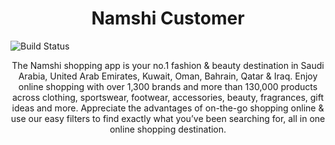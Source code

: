 <h1 align="center">Namshi Customer</h1>
<img alt="Build Status" src="https://github.com/mohamedebrahim96/Namshi-Customer/workflows/Android%20CI/badge.svg"/>

<p align="center">  
The Namshi shopping app is your no.1 fashion & beauty destination in Saudi Arabia, United Arab Emirates, Kuwait, Oman, Bahrain, Qatar & Iraq.
Enjoy online shopping with over 1,300 brands and more than 130,000 products across clothing, sportswear, footwear, accessories, beauty, fragrances, gift ideas and more.
Appreciate the advantages of on-the-go shopping online & use our easy filters to find exactly what you’ve been searching for, all in one online shopping destination.
</p>
</br>